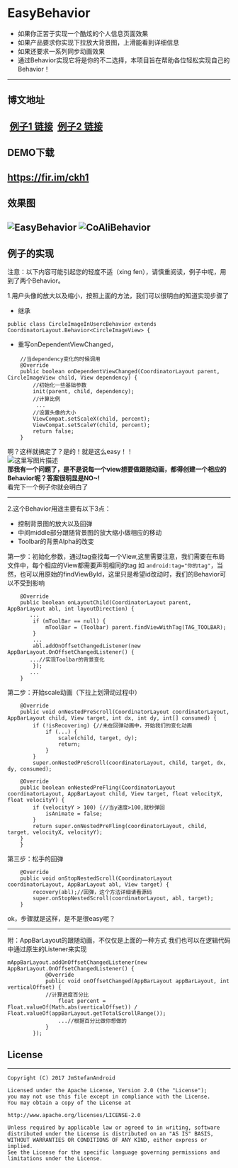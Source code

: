 # EasyBehavior
- 如果你正苦于实现一个酷炫的个人信息页面效果
- 如果产品要求你实现下拉放大背景图，上滑能看到详细信息
- 如果还要求一系列同步动画效果
- 通过Behavior实现它将是你的不二选择，本项目旨在帮助各位轻松实现自己的Behavior！
----------
## 博文地址
  [例子1 链接](http://blog.csdn.net/gjm15881133824/article/details/73742219)
  [例子2 链接](http://blog.csdn.net/gjm15881133824/article/details/74946322)
----------
## DEMO下载
  https://fir.im/ckh1
  ----------
## 效果图
 ![EasyBehavior](/gif/EasyBehavior.gif) 
 ![CoAliBehavior](/gif/Coali.gif)
----------
## 例子的实现
注意：以下内容可能引起您的轻度不适（xing fen），请慎重阅读，例子中呢，用到了两个Behavior。</p>
 1.用户头像的放大以及缩小，按照上面的方法，我们可以很明白的知道实现步骤了
 

 - 继承

```
public class CircleImageInUsercBehavior extends CoordinatorLayout.Behavior<CircleImageView> {
```
 - 重写onDependentViewChanged，
```
    //当dependency变化的时候调用
    @Override
    public boolean onDependentViewChanged(CoordinatorLayout parent, CircleImageView child, View dependency) {
        //初始化一些基础参数
        init(parent, child, dependency);
        //计算比例
         ...
        //设置头像的大小
        ViewCompat.setScaleX(child, percent);
        ViewCompat.setScaleY(child, percent);
        return false;
    }

```
啊？这样就搞定了？是的！就是这么easy！！</br>
![这里写图片描述](http://img.blog.csdn.net/20170627112207279?watermark/2/text/aHR0cDovL2Jsb2cuY3Nkbi5uZXQvZ2ptMTU4ODExMzM4MjQ=/font/5a6L5L2T/fontsize/400/fill/I0JBQkFCMA==/dissolve/70/gravity/SouthEast)</br>
**那我有一个问题了，是不是说每一个view想要做跟随动画，都得创建一个相应的Behavior呢？答案很明显是NO~!**</br>
看完下一个例子你就会明白了</br>

----------

 2.这个Behavior用途主要有以下3点：

 - 控制背景图的放大以及回弹 
 - 中间middle部分跟随背景图的放大缩小做相应的移动
 - Toolbar的背景Alpha的改变
 
第一步：初始化参数，通过tag查找每一个View,这里需要注意，我们需要在布局文件中，每个相应的View都需要声明相同的tag 如 `android:tag="你的tag"`，当然，也可以用原始的findViewById，这里只是希望id改动时，我们的Behavior可以不受到影响

```
    @Override
    public boolean onLayoutChild(CoordinatorLayout parent, AppBarLayout abl, int layoutDirection) {
       ...
        if (mToolBar == null) {
            mToolBar = (Toolbar) parent.findViewWithTag(TAG_TOOLBAR);
        }
        ...
        abl.addOnOffsetChangedListener(new AppBarLayout.OnOffsetChangedListener() {
       ...//实现Toolbar的背景变化
        });
       ...
    }

```
第二步：开始scale动画（下拉上划滑动过程中）

```
    @Override
    public void onNestedPreScroll(CoordinatorLayout coordinatorLayout, AppBarLayout child, View target, int dx, int dy, int[] consumed) {
        if (!isRecovering) {//未在回弹动画中，开始我们的变化动画
            if (...) {
                scale(child, target, dy);
                return;
            }
        }
        super.onNestedPreScroll(coordinatorLayout, child, target, dx, dy, consumed);
        
    @Override
    public boolean onNestedPreFling(CoordinatorLayout coordinatorLayout, AppBarLayout child, View target, float velocityX, float velocityY) {
        if (velocityY > 100) {//当y速度>100,就秒弹回
            isAnimate = false;
        }
        return super.onNestedPreFling(coordinatorLayout, child, target, velocityX, velocityY);
    }
    }
```
第三步：松手的回弹

```
    @Override
    public void onStopNestedScroll(CoordinatorLayout coordinatorLayout, AppBarLayout abl, View target) {
        recovery(abl);//回弹，这个方法详细请看源码
        super.onStopNestedScroll(coordinatorLayout, abl, target);
    }
```

ok，步骤就是这样，是不是很easy呢？


----------


附：AppBarLayout的跟随动画，不仅仅是上面的一种方式
我们也可以在逻辑代码中通过原生的Listener来实现

```
mAppBarLayout.addOnOffsetChangedListener(new AppBarLayout.OnOffsetChangedListener() {
            @Override
            public void onOffsetChanged(AppBarLayout appBarLayout, int verticalOffset) {
            //计算进度百分比
                float percent = Float.valueOf(Math.abs(verticalOffset)) / Float.valueOf(appBarLayout.getTotalScrollRange());
                ...//根据百分比做你想做的
            }
        });
```
## License
--------
```
Copyright (C) 2017 JmStefanAndroid

Licensed under the Apache License, Version 2.0 (the "License");
you may not use this file except in compliance with the License.
You may obtain a copy of the License at

http://www.apache.org/licenses/LICENSE-2.0

Unless required by applicable law or agreed to in writing, software
distributed under the License is distributed on an "AS IS" BASIS,
WITHOUT WARRANTIES OR CONDITIONS OF ANY KIND, either express or implied.
See the License for the specific language governing permissions and
limitations under the License.
```
